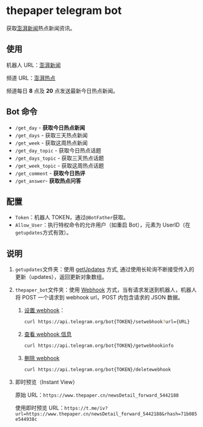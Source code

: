 # thepaper telegram bot

获取[澎湃新闻](https://www.thepaper.cn/)热点新闻资讯。

## 使用

机器人 URL：[澎湃新闻](https://t.me/thepapercn_bot)

频道 URL：[澎湃热点]( https://t.me/thepapercn )

频道每日 **8** 点及 **20** 点发送最新今日热点新闻。

## Bot 命令

- `/get_day` - **获取今日热点新闻**
- `/get_days` - 获取三天热点新闻
- `/get_week` - 获取这周热点新闻
- `/get_day_topic` - 获取今日热点话题
- `/get_days_topic` - 获取三天热点话题
- `/get_week_topic` - 获取这周热点话题
- `/get_comment` - **获取今日热评**
- `/get_answer`- **获取热点问答**

## 配置

- `Token`：机器人 TOKEN，通过`@BotFather`获取。
- `Allow_User`：执行特权命令的允许用户（如重启 Bot），元素为 UserID（在`getupdates`方式有效）。

## 说明

1. `getupdates`文件夹：使用 [getUpdates](https://core.telegram.org/bots/api#getupdates) 方式, 通过使用长轮询不断接受传入的更新（updates），返回更新对象数组。

2. `thepaper_bot`文件夹：使用 [Webhook](https://core.telegram.org/bots/api#setwebhook) 方式，当有请求发送到机器人，机器人将 POST 一个请求到 webhook url，POST 内包含请求的 JSON 数据。

   1. [设置 webhook](https://core.telegram.org/bots/api#setwebhook)：

      ```bash
      curl https://api.telegram.org/bot{TOKEN}/setwebhook?url={URL}
      ```

   2. [查看 webhook 信息](https://core.telegram.org/bots/api#getwebhookinfo)

      ```bash
      curl https://api.telegram.org/bot{TOKEN}/getwebhookinfo
      ```

   3. [删除 webhook](https://core.telegram.org/bots/api#deletewebhook)

      ```bash
      curl https://api.telegram.org/bot{TOKEN}/deletewebhook
      ```
      
3. 即时预览（Instant View）

   原始 URL：`https://www.thepaper.cn/newsDetail_forward_5442188`

   使用即时预览 URL：`https://t.me/iv?url=https://www.thepaper.cn/newsDetail_forward_5442188&rhash=71b085e544938c`
